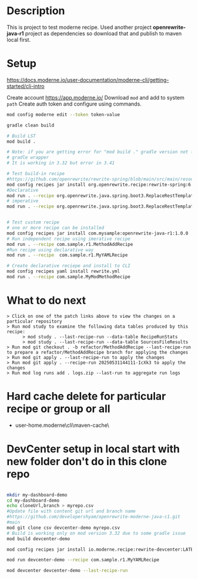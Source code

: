
# Description
This is project to test moderne recipe.
Used another project __openrewrite-java-r1__ project as dependencies so download that and publish to maven local first.

# Setup

https://docs.moderne.io/user-documentation/moderne-cli/getting-started/cli-intro

Create account https://app.moderne.io/
Download `mod` and add to system `path`
Create auth token and configure using commands.
```bash
mod config moderne edit --token token-value
```

```bash
gradle clean build

# Build LST
mod build .

# Note: if you are getting error for "mod build ." gradle version not found, use to generate gradle wrapper & re-try.
# gradle wrapper
# It is working in 3.32 but error in 3.41

# Test build-in recipe
#https://github.com/openrewrite/rewrite-spring/blob/main/src/main/resources/META-INF/rewrite/replace-methods-rest-template-builder.yml
mod config recipes jar install org.openrewrite.recipe:rewrite-spring:6.8.2
#Declarative
mod run . --recipe org.openrewrite.java.spring.boot3.ReplaceRestTemplateBuilderMethods
# imperative
mod run . --recipe org.openrewrite.java.spring.boot3.ReplaceRestTemplateBuilderRequestFactoryMethod


# Test custom recipe
# one or more recipe can be installed 
mod config recipes jar install com.mysample:openrewrite-java-r1:1.0.0
# Run independent recipe using imerative recipe
mod run . --recipe com.sample.r1.MethodAddRecipe
#Run recipe using declarative way
mod run . --recipe  com.sample.r1.MyYAMLRecipe

# Create declarative reciepe and install to CLI
mod config recipes yaml install rewrite.yml
mod run . --recipe com.sample.MyModMethodRecipe

```




# What to do next
    > Click on one of the patch links above to view the changes on a particular repository
    > Run mod study to examine the following data tables produced by this recipe:
          > mod study . --last-recipe-run --data-table RecipeRunStats
          > mod study . --last-recipe-run --data-table SourcesFileResults
    > Run mod git checkout . -b refactor/MethodAddRecipe --last-recipe-run to prepare a refactor/MethodAddRecipe branch for applying the changes
    > Run mod git apply . --last-recipe-run to apply the changes
    > Run mod git apply . --recipe-run 20250531144111-IcXk3 to apply the changes
    > Run mod log runs add . logs.zip --last-run to aggregate run logs

# Hard cache delete for particular recipe or group or all
-  user-home\.moderne\cli\maven-cache\ 


# DevCenter setup in local start with new folder don't do in this clone repo
```bash

mkdir my-dashboard-demo
cd my-dashboard-demo
echo cloneUrl,branch > myrepo.csv
#Update file with content git url and branch name
#https://github.com/developershyam/openrewrite-moderne-java-c1.git
#main
mod git clone csv devcenter-demo myrepo.csv
# Build is working only on mod version 3.32 due to some gradle issue
mod build devcenter-demo

mod config recipes jar install io.moderne.recipe:rewrite-devcenter:LATEST

mod run devcenter-demo --recipe com.sample.r1.MyYAMLRecipe

mod devcenter devcenter-demo --last-recipe-run
